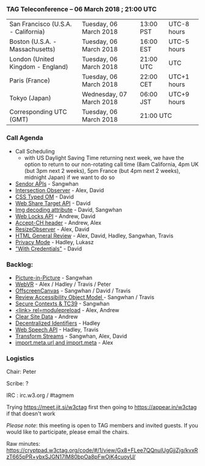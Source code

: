 ### TAG Teleconference – 06 March 2018 ; 21:00 UTC

<table>
<tr><td> San Francisco (U.S.A. - California) <td> Tuesday, 06 March 2018 <td> 13:00 PST <td> UTC-8 hours
<tr><td> Boston (U.S.A. - Massachusetts) <td> Tuesday, 06 March 2018 <td> 16:00 EST <td> UTC-5 hours
<tr><td> London (United Kingdom - England) <td> Tuesday, 06 March 2018 <td> 21:00 UTC <td> UTC
<tr><td> Paris (France) <td> Tuesday, 06 March 2018 <td> 22:00 CET <td> UTC+1 hours
<tr><td> Tokyo (Japan) <td> Wednesday, 07 March 2018 <td> 06:00 JST <td> UTC+9 hours
<tr><td> Corresponding UTC (GMT) <td> Tuesday, 06 March 2018 <td colspan=2> 21:00 UTC
</table>


### Call Agenda

* Call Scheduling
  * with US Daylight Saving Time returning next week, we have the option to return to our non-rotating call time (8am California, 4pm UK (but 3pm next 2 weeks), 5pm France (but 4pm next 2 weeks), midnight Japan) if we want to do so
* [Sendor APIs](https://github.com/w3ctag/design-reviews/issues/207) - Sangwhan
* [Intersection Observer](https://github.com/w3ctag/design-reviews/issues/197) - Alex, David
* [CSS Typed OM](https://github.com/w3ctag/design-reviews/issues/223) - David
* [Web Share Target API](https://github.com/w3ctag/design-reviews/issues/221) - David
* [Img decoding attribute](https://github.com/w3ctag/design-reviews/issues/220) - David, Sangwhan
* [Web Locks API](https://github.com/w3ctag/design-reviews/issues/217) - Andrew, David
* [Accept-CH header](https://github.com/w3ctag/design-reviews/issues/206) - Andrew, Alex
* [ResizeObserver](https://github.com/w3ctag/design-reviews/issues/187) - Alex, David
* [HTML General Review](https://github.com/w3ctag/design-reviews/issues/174) - Alex, David, Hadley, Sangwhan, Travis
* [Privacy Mode](https://github.com/w3ctag/design-reviews/issues/101) - Hadley, Lukasz
* ["With Credentials"](https://github.com/w3ctag/design-reviews/issues/76) - David


### Backlog:

* [Picture-in-Picture](https://github.com/w3ctag/design-reviews/issues/226) - Sangwhan
* [WebVR](https://github.com/w3ctag/design-reviews/issues/185) - Alex / Hadley / Travis / Peter
* [OffscreenCanvas](https://github.com/w3ctag/design-reviews/issues/141) - Sangwhan / David / Travis
* [Review Accessibility Object Model ](https://github.com/w3ctag/design-reviews/issues/141) - Sangwhan / Travis
* [Secure Contexts & TC39](https://github.com/w3ctag/design-principles/pull/75) - Sangwhan
* [&lt;link&gt; rel=modulepreload](https://github.com/w3ctag/design-reviews/issues/213) - Alex, Andrew
* [Clear Site Data](https://github.com/w3ctag/design-reviews/issues/213) - Andrew
* [Decentralized Identifiers](https://github.com/w3ctag/design-reviews/issues/216) - Hadley
* [Web Speech API](https://github.com/w3ctag/design-reviews/issues/214) - Hadley, Travis
* [Transform Streams](https://github.com/w3ctag/design-reviews/issues/211) - Sangwhan, Alex, David
* [import.meta.url and import.meta](https://github.com/w3ctag/design-reviews/issues/208) - Alex


### Logistics

Chair: Peter

Scribe: ?

IRC : irc.w3.org / #tagmem

Trying https://meet.jit.si/w3ctag first then going to  https://appear.in/w3ctag if that doesn't work

*Please note*: this meeting is open to TAG members and invited guests. If you would like to participate, please email the chairs.

Raw minutes: https://cryptpad.w3ctag.org/code/#/1/view/Gx8+FLee7QQnulUgGjjZjg/kvxRzT665pPR+ybxSJGN17lM80bpOa8pFwOjK4cuoyU/

